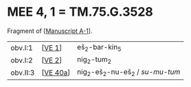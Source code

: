 # MEE 4, 1 = TM.75.G.3528

Fragment of [[Manuscript A-1]].

|          |            |                                                                |
| -------- | ---------- | -------------------------------------------------------------- |
| obv.I:1  | [[VE 1]]   | eš<sub>2</sub>-bar-kin<sub>5</sub>                             |
| obv.I:2  | [[VE 2]]   | nig<sub>2</sub>-tum<sub>2</sub>                                |
| obv.II:3 | [[VE 40a]] | nig<sub>2</sub>-eš<sub>2</sub>-nu-eš<sub>2</sub> / *su-mu-tum* |






[//begin]: # "Autogenerated link references for markdown compatibility"
[Manuscript A-1]: <Manuscript A-1> "Manuscript A-1"
[VE 1]: <VE 1> "VE 1"
[VE 2]: <VE 2> "VE 2"
[VE 40a]: <VE 40a> "VE 40a"
[//end]: # "Autogenerated link references"